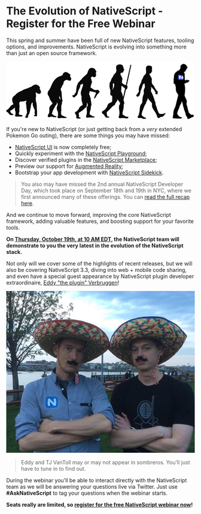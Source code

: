 # The Evolution of NativeScript - Register for the Free Webinar

This spring and summer have been full of new NativeScript features, tooling options, and improvements. NativeScript is evolving into something more than just an open source framework.

![evolution of nativescript](evolution.png)

If you're new to NativeScript (or just getting back from a *very* extended Pokemon Go outing), there are some things you may have missed:

- [NativeScript UI](https://www.nativescript.org/ui-for-nativescript) is now completely free;
- Quickly experiment with the [NativeScript Playground](https://play.nativescript.org/);
- Discover verified plugins in the [NativeScript Marketplace](http://market.nativescript.org/);
- Preview our support for [Augmented Reality](https://www.nativescript.org/blog/preview-of-augmented-reality-in-nativescript);
- Bootstrap your app development with [NativeScript Sidekick](https://www.nativescript.org/nativescript-sidekick).

> You also may have missed the 2nd annual NativeScript Developer Day, which took place on September 18th and 19th in NYC, where we first announced many of these offerings. You can [read the full recap here](https://www.nativescript.org/blog/nativescript-developer-day-2017-recap).

And we continue to move forward, improving the core NativeScript framework, adding valuable features, and boosting support for your favorite tools.

**On [Thursday, October 19th, at 10 AM EDT](https://attendee.gotowebinar.com/register/2558904791825604611), the NativeScript team will demonstrate to you the very latest in the evolution of the NativeScript stack.**

Not only will we cover some of the highlights of recent releases, but we will also be covering NativeScript 3.3, diving into web + mobile code sharing, and even have a special guest appearance by NativeScript plugin developer extraordinaire, [Eddy "the plugin" Verbruggen](https://twitter.com/eddyverbruggen)!

![eddy and tj in sombreros](sombrero.jpg)

> Eddy and TJ VanToll may or may not appear in sombreros. You'll just have to tune in to find out.

During the webinar you'll be able to interact directly with the NativeScript team as we will be answering your questions live via Twitter. Just use **#AskNativeScript** to tag your questions when the webinar starts.

**Seats really are limited, so [register for the free NativeScript webinar now](https://attendee.gotowebinar.com/register/2558904791825604611)!**